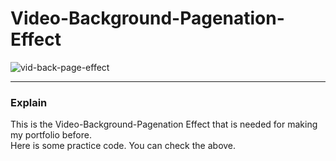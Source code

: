 # Video-Background-Pagenation-Effect

![vid-back-page-effect](https://user-images.githubusercontent.com/83178592/189030583-52964ef5-8e41-47d7-ad0f-79d32f92a729.gif)

<hr/>

### Explain

This is the Video-Background-Pagenation Effect that is needed for making my portfolio before.
<br/>
Here is some practice code. You can check the above.
